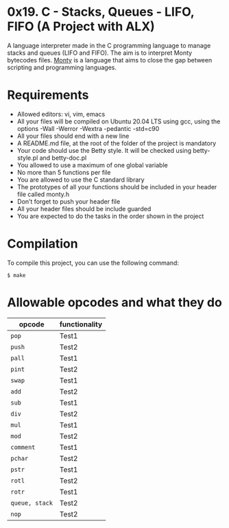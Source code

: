 # 0x19. C - Stacks, Queues - LIFO, FIFO (A Project with ALX)
A language interpreter made in the C programming language to manage stacks and queues (LIFO and FIFO). The aim is to interpret Monty bytecodes files. [Monty](http://montyscoconut.github.io/) is a language that aims to close the gap between scripting and programming languages.
# Requirements
+ Allowed editors: vi, vim, emacs
+ All your files will be compiled on Ubuntu 20.04 LTS using gcc, using the options -Wall -Werror -Wextra -pedantic -std=c90
+ All your files should end with a new line
+ A README.md file, at the root of the folder of the project is mandatory
+ Your code should use the Betty style. It will be checked using betty-style.pl and betty-doc.pl
+ You allowed to use a maximum of one global variable
+ No more than 5 functions per file
+ You are allowed to use the C standard library
+ The prototypes of all your functions should be included in your header file called monty.h
+ Don’t forget to push your header file
+ All your header files should be include guarded
+ You are expected to do the tasks in the order shown in the project
# Compilation
To compile this project, you can use the following command:
```
$ make
```
# Allowable opcodes and what they do
| opcode        | functionality 
|  -----------  |  -----------  |
| `pop`         | Test1         |
| `push`        | Test2         |
| `pall`        | Test1         |
| `pint`        | Test2         |
| `swap`        | Test1         |
| `add`         | Test2         |
| `sub`         | Test1         |
| `div`         | Test2         |
| `mul`         | Test1         |
| `mod`         | Test2         |
| `comment`     | Test1         |
| `pchar`       | Test2         |
| `pstr`        | Test1         |
| `rotl`        | Test2         |
| `rotr`        | Test1         |
| `queue, stack`| Test2         |
| `nop`         | Test2         |

